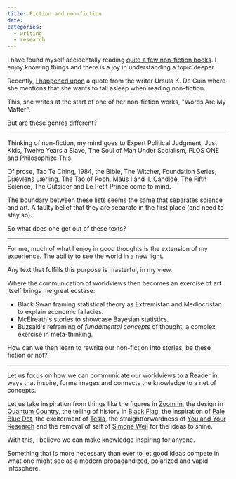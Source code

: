 ```yaml
---
title: Fiction and non-fiction
date: 
categories:
  - writing
  - research
---
```

I have found myself accidentally reading [quite a few non-fiction books](https://www.goodreads.com/review/list/72754976?shelf=read). I enjoy knowing things and there is a joy in understanding a topic deeper.

Recently, [I happened upon](https://tinhouse.com/podcast/ursula-k-le-guin-words-are-my-matter/) a quote from the writer Ursula K. De Guin where she mentions that she wants to fall asleep when reading non-fiction.

This, she writes at the start of one of her non-fiction works, "Words Are My Matter".

But are these genres different?

---

Thinking of non-fiction, my mind goes to Expert Political Judgment, Just Kids, Twelve Years a Slave, The Soul of Man Under Socialism, PLOS ONE and Philosophize This.

Of prose, Tao Te Ching, 1984, the Bible, The Witcher, Foundation Series, Djævlens Lærling, The Tao of Pooh, Maus I and II, Candide, The Fifth Science, The Outsider and Le Petit Prince come to mind.

The boundary between these lists seems the same that separates science and art. A faulty belief that they are separate in the first place (and need to stay so).

So what does one get out of these texts?

---

For me, much of what I enjoy in good thoughts is the extension of my experience. The ability to see the world in a new light.

Any text that fulfills this purpose is masterful, in my view.

Where the communication of worldviews then becomes an exercise of art itself brings me great ecstase:
- Black Swan framing statistical theory as Extremistan and Mediocristan to explain economic fallacies. 
- McElreath's stories to showcase Bayesian statistics.
- Buzsaki's reframing of *fundamental concepts* of thought; a complex exercise in meta-thinking.

How can we then learn to rewrite our non-fiction into stories; be these fiction or not?

---

Let us focus on how we can communicate our worldviews to a Reader in ways that inspire, forms images and connects the knowledge to a net of concepts.

Let us take inspiration from things like the figures in [Zoom In](https://distill.pub/2020/circuits/zoom-in/), the design in [Quantum Country]([https://quantum.country/](https://quantum.country/qcvc)), the telling of history in [Black Flag](https://www.wikiwand.com/de/Assassin%E2%80%99s_Creed_IV:_Black_Flag), the inspiration of [Pale Blue Dot](https://youtu.be/wupToqz1e2g), the exciterment of [Tesla](https://www.wikiwand.com/en/My_Inventions:_The_Autobiography_of_Nikola_Tesla), the straightforwardness of [You and Your Research](https://www.youtube.com/watch?v=a1zDuOPkMSw) and the removal of self of [Simone Weil](https://plato.stanford.edu/entries/simone-weil/) for the ideas to shine.

With this, I believe we can make knowledge inspiring for anyone.

Something that is more necessary than ever to let good ideas compete in what one might see as a modern propagandized, polarized and vapid infosphere.